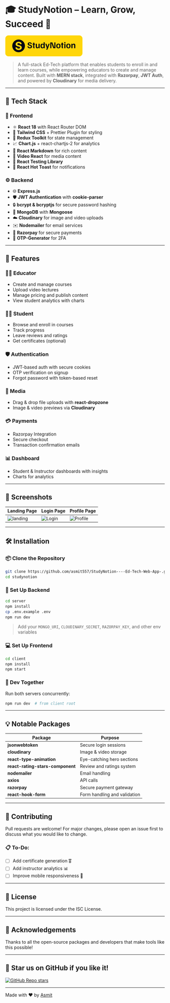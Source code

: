 # 🎓 StudyNotion – Learn, Grow, Succeed 🚀

![StudyNotion Banner](https://github.com/asmit557/StudyNotion----Ed-Tech-Web-App-/blob/main/public/logo.png)

> A full-stack Ed-Tech platform that enables students to enroll in and learn courses, while empowering educators to create and manage content. Built with **MERN stack**, integrated with **Razorpay**, **JWT Auth**, and powered by **Cloudinary** for media delivery.

---

## 📁 Tech Stack

### 🧠 Frontend

* ⚛️ **React 18** with React Router DOM
* 🧵 **Tailwind CSS** + Prettier Plugin for styling
* 🔄 **Redux Toolkit** for state management
* 📈 **Chart.js** + react-chartjs-2 for analytics
* 🧾 **React Markdown** for rich content
* 📼 **Video React** for media content
* 🧪 **React Testing Library**
* 🍞 **React Hot Toast** for notifications

### ⚙️ Backend

* 🌐 **Express.js**
* 🛡️ **JWT Authentication** with **cookie-parser**
* 🔒 **bcrypt & bcryptjs** for secure password hashing
* 💾 **MongoDB** with **Mongoose**
* ☁️ **Cloudinary** for image and video uploads
* ✉️ **Nodemailer** for email services
* 💸 **Razorpay** for secure payments
* 📩 **OTP-Generator** for 2FA

---

## 🚀 Features

### 👩‍🏫 Educator

* Create and manage courses
* Upload video lectures
* Manage pricing and publish content
* View student analytics with charts

### 🧑‍🎓 Student

* Browse and enroll in courses
* Track progress
* Leave reviews and ratings
* Get certificates (optional)

### 🛡️ Authentication

* JWT-based auth with secure cookies
* OTP verification on signup
* Forgot password with token-based reset

### 📸 Media

* Drag & drop file uploads with **react-dropzone**
* Image & video previews via **Cloudinary**

### 💳 Payments

* Razorpay Integration
* Secure checkout
* Transaction confirmation emails

### 📊 Dashboard

* Student & Instructor dashboards with insights
* Charts for analytics

---

## 📸 Screenshots

| Landing Page                                                                | Login Page                                                               | Profile Page                                                                 |
| --------------------------------------------------------------------------- | ------------------------------------------------------------------------- | ------------------------------------------------------------------------------- |
| ![landing](https://drive.google.com/file/d/1mDoh5hS85VFy-I2x75uRdIXIXoIe8tlU/view?usp=sharing) | ![Login](https://drive.google.com/file/d/1_QWGKo5sObhKkwexLxFKPjsgJPwWpXY1/view?usp=sharing) | ![Profile](https://drive.google.com/file/d/1gKhAuZkzJpNyBs-pxFbAFV_Xbc0oYAbH/view?usp=sharing) |

---

## 🛠️ Installation

### 📦 Clone the Repository

```bash
git clone https://github.com/asmit557/StudyNotion----Ed-Tech-Web-App-.git
cd studynotion
```

### 📁 Set Up Backend

```bash
cd server
npm install
cp .env.example .env
npm run dev
```

> Add your `MONGO_URI`, `CLOUDINARY_SECRET`, `RAZORPAY_KEY`, and other env variables

### 💻 Set Up Frontend

```bash
cd client
npm install
npm start
```

### 📌 Dev Together

Run both servers concurrently:

```bash
npm run dev  # from client root
```

---

## 💡 Notable Packages

| Package                          | Purpose                      |
| -------------------------------- | ---------------------------- |
| **jsonwebtoken**                 | Secure login sessions        |
| **cloudinary**                   | Image & video storage        |
| **react-type-animation**         | Eye-catching hero sections   |
| **react-rating-stars-component** | Review and ratings system    |
| **nodemailer**                   | Email handling               |
| **axios**                        | API calls                    |
| **razorpay**                     | Secure payment gateway       |
| **react-hook-form**              | Form handling and validation |

---

## 🤝 Contributing

Pull requests are welcome! For major changes, please open an issue first to discuss what you would like to change.

### 📋 To-Do:

* [ ] Add certificate generation 🎖️
* [ ] Add instructor analytics 📊
* [ ] Improve mobile responsiveness 📱

---

## 📄 License

This project is licensed under the ISC License.

---

## 🙏 Acknowledgements

Thanks to all the open-source packages and developers that make tools like this possible!

---

## 🌟 Star us on GitHub if you like it!

[![GitHub Repo stars](https://img.shields.io/github/stars/asmit557/StudyNotion----Ed-Tech-Web-App-?style=social)](https://github.com/asmit557/StudyNotion----Ed-Tech-Web-App-)

---

Made with ❤️ by [Asmit](https://github.com/asmit557)

